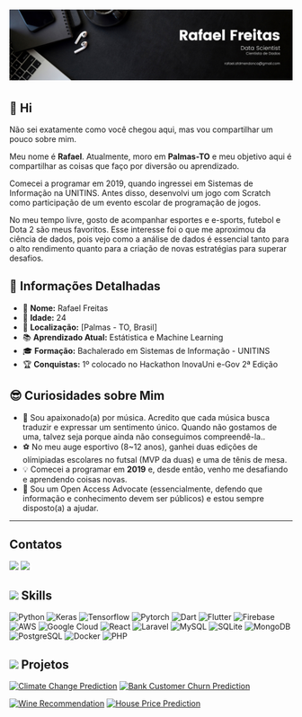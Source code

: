 
# ![Banner](./assets/github_banner.png)

## 👋 Hi

Não sei exatamente como você chegou aqui, mas vou compartilhar um pouco sobre mim.

Meu nome é **Rafael**. Atualmente, moro em **Palmas-TO** e meu objetivo aqui é compartilhar as coisas que faço por diversão ou aprendizado.

Comecei a programar em 2019, quando ingressei em Sistemas de Informação na UNITINS. Antes disso, desenvolvi um jogo com Scratch como participação de um evento escolar de programação de jogos.

No meu tempo livre, gosto de acompanhar esportes e e-sports, futebol e Dota 2 são meus favoritos. Esse interesse foi o que me aproximou da ciência de dados, pois vejo como a análise de dados é essencial tanto para o alto rendimento quanto para a criação de novas estratégias para superar desafios.

## 📝 Informações Detalhadas

- 👤 **Nome:** Rafael Freitas
- 🎂 **Idade:** 24
- 📍 **Localização:** [Palmas - TO, Brasil]
- 📚 **Aprendizado Atual:** Estátistica e Machine Learning
- 🎓 **Formação:** Bachalerado em Sistemas de Informação - UNITINS
- 🏆 **Conquistas:** 1º colocado no Hackathon InovaUni e-Gov 2ª Edição

## 😎 Curiosidades sobre Mim

- 🎸 Sou apaixonado(a) por música. Acredito que cada música busca traduzir e expressar um sentimento único. Quando não gostamos de uma, talvez seja porque ainda não conseguimos compreendê-la..
- ⚽ No meu auge esportivo (8~12 anos), ganhei duas edições de olímipiadas escolares no futsal (MVP da duas) e uma de tênis de mesa.
- 💡 Comecei a programar em **2019** e, desde então, venho me desafiando e aprendendo coisas novas.
- 🤗 Sou um Open Access Advocate (essencialmente, defendo que informação e conhecimento devem ser públicos) e estou sempre disposto(a) a ajudar.

---

## Contatos

<a href="https://www.linkedin.com/in/afm-rafael/" target="_blank"><img src="https://img.shields.io/badge/-LinkedIn-%230077B5?style=for-the-badge&logo=linkedin&logoColor=white" target="_blank"></a> 
<a href = "mailto:rafael.afmendonca1994@gmail.com"><img src="https://img.shields.io/badge/-Gmail-%23333?style=for-the-badge&logo=gmail&logoColor=white" target="_blank"></a>

## <img src="https://media2.giphy.com/media/QssGEmpkyEOhBCb7e1/giphy.gif?cid=ecf05e47a0n3gi1bfqntqmob8g9aid1oyj2wr3ds3mg700bl&rid=giphy.gif" width ="25"><b> Skills</b>

![Python](https://img.shields.io/badge/Python-3776AB?style=for-the-badge&logo=python&logoColor=white) ![Keras](https://img.shields.io/badge/Keras-D00000?style=for-the-badge&logo=Keras&logoColor=white) ![Tensorflow](https://img.shields.io/badge/TensorFlow-FF6F00?style=for-the-badge&logo=TensorFlow&logoColor=white) ![Pytorch](https://img.shields.io/badge/PyTorch-EE4C2C?style=for-the-badge&logo=pytorch&logoColor=white) ![Dart](https://img.shields.io/badge/Dart-0175C2?style=for-the-badge&logo=dart&logoColor=white) ![Flutter](https://img.shields.io/badge/Flutter-02569B?style=for-the-badge&logo=flutter&logoColor=white) ![Firebase](https://img.shields.io/badge/Firebase-039BE5?style=for-the-badge&logo=Firebase&logoColor=white) ![AWS](https://img.shields.io/badge/Amazon_AWS-FF9900?style=for-the-badge&logo=amazonaws&logoColor=white) ![Google Cloud](https://img.shields.io/badge/Google_Cloud-4285F4?style=for-the-badge&logo=google-cloud&logoColor=white) ![React](https://img.shields.io/badge/React-20232A?style=for-the-badge&logo=react&logoColor=61DAFB) ![Laravel](https://img.shields.io/badge/laravel%20-%F05340.svg?&style=for-the-badge&color=F05340&logo=laravel&logoColor=white) ![MySQL](https://img.shields.io/badge/MySQL-00000F?style=for-the-badge&logo=mysql&logoColor=white) ![SQLite](https://img.shields.io/badge/sqlite-%2307405e.svg?style=for-the-badge&logo=sqlite&logoColor=white) ![MongoDB](https://img.shields.io/badge/MongoDB-4EA94B?style=for-the-badge&logo=mongodb&logoColor=white) ![PostgreSQL](https://img.shields.io/badge/PostgreSQL-316192?style=for-the-badge&logo=postgresql&logoColor=white) ![Docker](https://img.shields.io/badge/Docker-2CA5E0?style=for-the-badge&logo=docker&logoColor=white) ![PHP](https://img.shields.io/badge/PHP-316192?style=for-the-badge&logo=php&logoColor=white)

## <img src="https://media.giphy.com/media/iY8CRBdQXODJSCERIr/giphy.gif" width="35"><b> Projetos </b>

[![Climate Change Prediction](https://github-readme-stats.vercel.app/api/pin/?username=Anotherafael&repo=CustomerSegmentation&theme=github_dark)](https://github.com/Anotherafael/CustomerSegmentation?tab=readme-ov-file#readme) [![Bank Customer Churn Prediction](https://github-readme-stats.vercel.app/api/pin/?username=Anotherafael&repo=BankCustomerChurnPrediction-&theme=github_dark)](https://github.com/Anotherafael/BankCustomerChurnPrediction-?tab=readme-ov-file#readme)

[![Wine Recommendation](https://github-readme-stats.vercel.app/api/pin/?username=Anotherafael&repo=WineRecommendation&theme=github_dark)](https://github.com/Anotherafael/WineRecommendation?tab=readme-ov-file#readme) [![House Price Prediction](https://github-readme-stats.vercel.app/api/pin/?username=Anotherafael&repo=HousePricePrediction&theme=github_dark)]( https://github.com/Anotherafael/HousePricePrediction?tab=readme-ov-file#readme)

